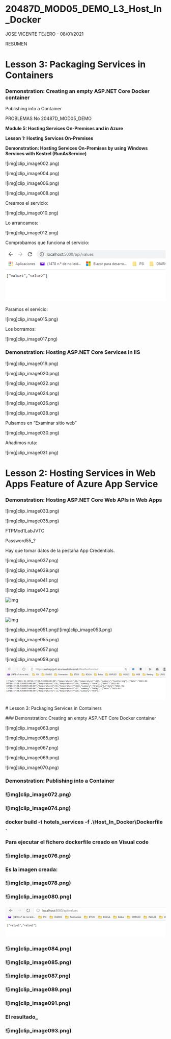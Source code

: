# 20487D_MOD05_DEMO_L3_Host_In_Docker

JOSE VICENTE TEJERO - 08/01/2021

RESUMEN
# Lesson 3: Packaging Services in Containers
### Demonstration: Creating an empty ASP.NET Core Docker container
Publishing into a Container

PROBLEMAS
No
20487D_MOD05_DEMO

**Module 5: Hosting Services On-Premises and in Azure**

**Lesson 1: Hosting Services On-Premises**

**Demonstration: Hosting Services On-Premises by using Windows Services with Kestrel (RunAsService)**

 

 

![img]clip_image002.png)

![img]clip_image004.png)

 

![img]clip_image006.png)

 

![img]clip_image008.png)

 

Creamos el servicio:

 

![img]clip_image010.png)

 

Lo arrancamos:

 

![img]clip_image012.png)

 

Comprobamos que funciona el servicio:

![img](clip_image013.png)

 

Paramos el servicio:

 

![img]clip_image015.png)

Los borramos:

 

![img]clip_image017.png)

### Demonstration: Hosting ASP.NET Core Services in IIS

![img]clip_image019.png)

 

![img]clip_image020.png)

 

![img]clip_image022.png)

![img]clip_image024.png)

 

![img]clip_image026.png)

 

![img]clip_image028.png)

Pulsamos en “Examinar sitio web”

![img]clip_image030.png)

 

Añadimos ruta:

 

![img]clip_image031.png)

 

# Lesson 2: Hosting Services in Web Apps Feature of Azure App Service

### Demonstration: Hosting ASP.NET Core Web APIs in Web Apps

 

![img]clip_image033.png)

 

![img]clip_image035.png)

 

FTPMod1LabJVTC

Password55_?

Hay que tomar datos de la pestaña App Credentials.

![img]clip_image037.png)

![img]clip_image039.png)

 

![img]clip_image041.png)

 

![img]clip_image043.png)

 

![img](clip_image045.png)

 

![img]clip_image047.png)

 

![img](clip_image049.png)

![img]clip_image051.png)![img]clip_image053.png)

![img]clip_image055.png)

![img]clip_image057.png)

![img]clip_image059.png)

 

![img](clip_image061.png)

\# Lesson 3: Packaging Services in Containers

\### Demonstration: Creating an empty ASP.NET Core Docker container

 

![img]clip_image063.png)

![img]clip_image065.png)

![img]clip_image067.png)

![img]clip_image069.png)

![img]clip_image070.png)

### Demonstration: Publishing into a Container

### ![img]clip_image072.png)

### ![img]clip_image074.png)

### docker build -t hotels_services -f .\Host_In_Docker\Dockerfile .

### Para ejecutar el fichero dockerfile creado en Visual code

### ![img]clip_image076.png)

###  

### Es la imagen creada:

### ![img]clip_image078.png)

### ![img]clip_image080.png)

### ![img](clip_image082.png)

### ![img]clip_image084.png)

###  

### ![img]clip_image085.png)

### ![img]clip_image087.png)

###  

### ![img]clip_image089.png)

###  

### ![img]clip_image091.png)

### El resultado_

### ![img]clip_image093.png)

###  

### 

###  

###  

###  

###  

###  

###  

###  

###  

###  

###  

###  

###  

###  

###  

###  

 

 

 

 

 

 

 

 

 

 
